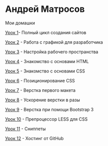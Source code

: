 # Андрей Матросов
Мои домашки


[Урок 1](OneDayOf/OneDayOf.github.io/homeworks/lesson_1 "Полный цикл создания сайтов")- Полный цикл создания сайтов

[Урок 2](OneDayOf/OneDayOf.github.io/homeworks/lesson_2 "Работа с графикой для разработчика") - Работа с графикой для разработчика

[Урок 3](OneDayOf/OneDayOf.github.io/homeworks/lesson_3 "Настройка рабочего пространства") - Настройка рабочего пространства

[Урок 4](OneDayOf/OneDayOf.github.io/homeworks/lesson_4 "Знакомство с основами HTML") - Знакомство с основами HTML

[Урок 5](OneDayOf/OneDayOf.github.io/homeworks/lesson_5 "Знакомство с основами CSS") - Знакомство с основами CSS

[Урок 6](OneDayOf/OneDayOf.github.io/homeworks/lesson_6 "Позиционирование CSS") - Позиционирование CSS

[Урок 7](OneDayOf/OneDayOf.github.io/homeworks/lesson_7 "Верстка первого макета") - Верстка первого макета

[Урок 8](OneDayOf/OneDayOf.github.io/homeworks/lesson_8 "Ускорение верстки в разы") - Ускорение верстки в разы

[Урок 9](OneDayOf/OneDayOf.github.io/homeworks/lesson_9 "Верстка при помощи Bootstrap 3") - Верстка при помощи Bootstrap 3

[Урок 10](OneDayOf/OneDayOf.github.io/homeworks/lesson_10 "Препроцессор LESS для CSS") - Препроцессор LESS для CSS

[Урок 11](OneDayOf/OneDayOf.github.io/homeworks/lesson_11 "Сниппеты ") - Сниппеты

[Урок 12](OneDayOf/OneDayOf.github.io/homeworks/lesson_12 "Хостинг от GitHub") - Хостинг от GitHub
